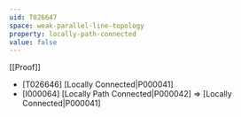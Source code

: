 ```yaml
---
uid: T026647
space: weak-parallel-line-topology
property: locally-path-connected
value: false
---
```

[[Proof]]

* [T026646] [Locally Connected|P000041]
* [I000064] [Locally Path Connected|P000042] => [Locally Connected|P000041]

